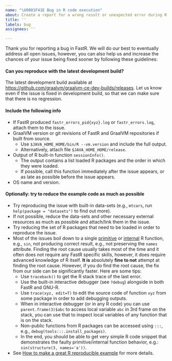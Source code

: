 ```yaml
---
name: "\U0001F41E Bug in R code execution"
about: Create a report for a wrong result or unexpected error during R code execution.
title: ''
labels: bug
assignees: ''

---
```

Thank you for reporting a bug in FastR. We will do our best to eventually address all open issues, however, you can also help us and increase the chances of your issue being fixed sooner by following these guidelines:

#### Can you reproduce with the latest development build?

The latest development build available at https://github.com/graalvm/graalvm-ce-dev-builds/releases. Let us know even if the issue is fixed in development build, so that we can make sure that there is no regression.

#### Include the following info

* If FastR produced `fastr_errors_pid{xyz}.log` or `fastr_errors.log`, attach them to the issue.
* GraalVM version or git revisions of FastR and GraalVM repositories if built from source.
  * Use `$JAVA_HOME_HOME/bin/R --vm.version` and include the full output.
  * Alternatively, attach file `$JAVA_HOME_HOME/release`.
* Output of R built-in function `sessionInfo()`.
  * The output contains a list loaded R packages and the order in which they were loaded.
  * If possible, call this function immediately after the issue appears,
  or as late as possible before the issue appears.
* OS name and version.

#### Optionally: try to reduce the example code as much as possible

* Try reproducing the issue with built-in data-sets (e.g., `mtcars`, run `help(package = "datasets")` to find out more).
* If not possible, reduce the data-sets and other necessary external resources as much as possible and attach/link them in the issue.
* Try reducing the set of R packages that need to be loaded in order to reproduce the issue.
* Most of the issues boil down to a single [primitive](https://adv-r.hadley.nz/functions.html#primitive-functions)
or [internal](https://www.rdocumentation.org/packages/base/versions/3.6.2/topics/Internal) R function, e.g., `sin`, not producing correct result, e.g.,
not preserving the `names` attribute. Finding the root cause usually takes most of the time and it often does not
require any FastR specific skills, however, it does require advanced knowledge of R itself. **It is** absolutely **fine to
not** attempt at finding the root cause. However, if you do find the root cause,
the fix from our side can be significantly faster. Here are some tips:  
  * Use `traceback()` to get the R stack trace of the last error.
  * Use the built-in interactive debugger (see `?debug`) alongside in both FastR and GNU-R.
  * Use `trace(xyz, edit=T)` to edit the source code of function `xyz` from some package in order to add debugging outputs.
  * When in interactive debugger (or in any R code) you can use `parent.frame(3)$abc` to access local variable `abc` in 3rd frame on the stack,
you can use that to inspect local variables of any function that is on the stack.
  * Non-public functions from R packages can be accessed using `:::`, e.g., `debug(tools:::.install_packages)`.
  * In the end, you should be able to get very simple R code snippet that demonstrates the faulty primitive/internal function behavior, e.g.: `sin(structure(3, names='a'))`.
* See [How to make a great R reproducible example](https://stackoverflow.com/questions/5963269/how-to-make-a-great-r-reproducible-example) for more details.  